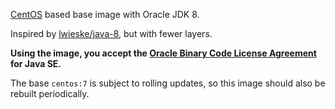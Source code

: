 [CentOS](https://hub.docker.com/_/centos/) based base image with Oracle JDK 8.

Inspired by [lwieske/java-8](https://hub.docker.com/r/lwieske/java-8/), but with fewer layers.

**Using the image, you accept the [Oracle Binary Code License Agreement](http://www.oracle.com/technetwork/java/javase/terms/license/index.html) for Java SE.**

The base `centos:7` is subject to rolling updates, so this image should also be rebuilt periodically.